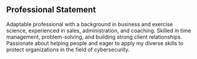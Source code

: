 ## Professional Statement 
Adaptable professional with a background in business and exercise science, experienced in sales, administration, and coaching. Skilled in time management, problem-solving, and building strong client relationships. Passionate about helping people and eager to apply my diverse skills to protect organizations in the field of cybersecurity. 
